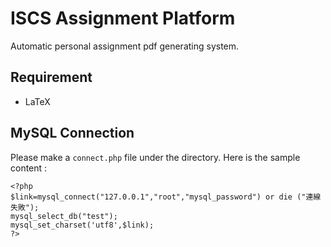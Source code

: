 # ISCS Assignment Platform
Automatic personal assignment pdf generating system.
## Requirement
* LaTeX
## MySQL Connection
Please make a ```connect.php``` file under the directory. Here is the sample content :
```
<?php
$link=mysql_connect("127.0.0.1","root","mysql_password") or die ("連線失敗");
mysql_select_db("test");
mysql_set_charset('utf8',$link);
?>
```
